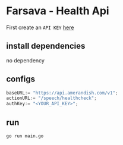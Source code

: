 
# Farsava - Health Api

First create an `API KEY` [here](https://panel.amerandish.com/)

## install dependencies

no dependency

## configs
```go
baseURL:= "https://api.amerandish.com/v1";
actionURL:= "/speech/healthcheck";
authKey:= "<YOUR_API_KEY>";
```

## run

```bash
go run main.go
```

